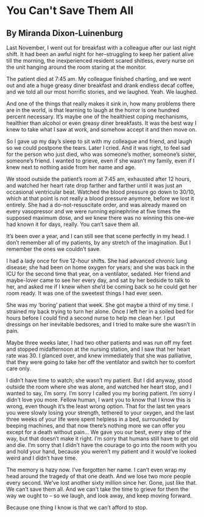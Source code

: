 # You Can't Save Them All
## By Miranda Dixon-Luinenburg 

Last November, I went out for breakfast with a colleague after our last night shift. It had been an awful night for her–struggling to keep her patient alive till the morning, the inexperienced resident scared shitless, every nurse on the unit hanging around the room staring at the monitor. 
 
The patient died at 7:45 am. My colleague finished charting, and we went out and ate a huge greasy diner breakfast and drank endless decaf coffee, and we told all our most horrific stories, and we laughed. Yeah. We laughed.

And one of the things that really makes it sink in, how many problems there are in the world, is that learning to laugh at the horror is one hundred percent necessary. It’s maybe one of the healthiest coping mechanisms, healthier than alcohol or even greasy diner breakfasts. It was the best way I knew to take what I saw at work, and somehow accept it and then move on.

So I gave up my day’s sleep to sit with my colleague and friend, and laugh so we could postpone the tears. Later I cried. And it was right, to feel sad for the person who just died, who was someone’s mother, someone’s sister, someone’s friend. I wanted to grieve, even if she wasn’t my family, even if I knew next to nothing aside from her name and age.
 
We stood outside the patient’s room at 7:45 am, exhausted after 12 hours, and watched her heart rate drop farther and farther until it was just an occasional ventricular beat. Watched the blood pressure go down to 30/10, which at that point is not really a blood pressure anymore, before we lost it entirely. She had a do-not-resuscitate order, and was already maxed on every vasopressor and we were running epinephrine at five times the supposed maximum dose, and we knew there was no winning this one–we had known it for days, really. You can’t save them all.

It’s been over a year, and I can still see that scene perfectly in my head. I don’t remember all of my patients, by any stretch of the imagination. But I remember the ones we couldn’t save.
 
I had a lady once for five 12-hour shifts. She had advanced chronic lung disease; she had been on home oxygen for years; and she was back in the ICU for the second time that year, on a ventilator, sedated. Her friend and maybe-lover came to see her every day, and sat by her bedside to talk to her, and asked me if I knew when she’d be coming back so he could get her room ready. It was one of the sweetest things I had ever seen.
 
She was my ‘boring’ patient that week. She got maybe a third of my time. I strained my back trying to turn her alone. Once I left her in a soiled bed for hours before I could find a second nurse to help me clean her. I put dressings on her inevitable bedsores, and I tried to make sure she wasn’t in pain.
 
Maybe three weeks later, I had two other patients and was run off my feet and stopped midafternoon at the nursing station, and I saw that her heart rate was 30. I glanced over, and knew immediately that she was palliative, that they were going to take her off the ventilator and switch her to comfort care only.
 
I didn’t have time to watch; she wasn’t my patient. But I did anyway, stood outside the room where she was alone, and watched her heart stop, and I wanted to say, I’m sorry. I’m sorry I called you my boring patient. I’m sorry I didn’t love you more. Fellow human, I want you to know that I know this is wrong, even though it’s the least wrong option. That for the last ten years you were slowly losing your strength, tethered to your oxygen, and the last three weeks of your life were spent helpless in a bed, surrounded by beeping machines, and that now there’s nothing more we can offer you except for a death without pain… We gave you our best, every step of the way, but that doesn’t make it right. I’m sorry that humans still have to get old and die. I’m sorry that I didn’t have the courage to go into the room with you and hold your hand, because you weren’t my patient and it would’ve looked weird and I didn’t have time.
 
The memory is hazy now. I’ve forgotten her name. I can’t even wrap my head around the tragedy of that one death. And we lose two more people every second. We’ve lost another sixty million since her. Gone, just like that. We can’t save them all. And we can’t take the time to grieve for them the way we ought to – so we laugh, and look away, and keep moving forward. 

Because one thing I know is that we can’t afford to stop.  

